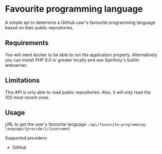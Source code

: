 # Favourite programming language
A simple api to determine a GitHub user's favourite programming language based on their public repositories.

## Requirements
You will need docker to be able to run the application properly. Alternatively you can install PHP 8.0 or greater locally and use Symfony's builtin webserver.

## Limitations
This API is only able to read public repositories. Also, it will only read the 100 most recent ones.

## Usage

URL to get the user's favourite language: `/api/favourite-programming-language/{provider}/{username}`

Supported providers:
- GitHub